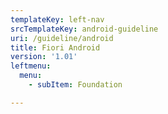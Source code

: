```yaml
---
templateKey: left-nav
srcTemplateKey: android-guideline
uri: /guideline/android
title: Fiori Android
version: '1.01'
leftmenu:
  menu:
    - subItem: Foundation

---
```


